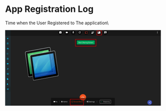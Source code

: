 # App Registration Log

Time when the User Registered to The application\

![](../../.gitbook/assets/image%20%28129%29.png)

